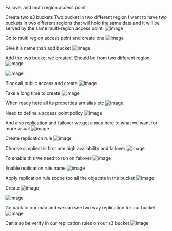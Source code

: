 Failover and multi region access point

Create two s3 buckets
Two bucket in two different region
I want to have two buckets in two different regions
that will hold the same data and it will be served
by the same multi-region access point.
![image](https://github.com/VietTheBarbarian/AWS-Security-Stuff/assets/56415307/17404093-01a4-4598-99b8-b29d81d319c8)

Go to multi region access point and create one
![image](https://github.com/VietTheBarbarian/AWS-Security-Stuff/assets/56415307/4ac967c6-28f5-422f-954e-0c858b5f8fde)

Give it a name than add bucket 
![image](https://github.com/VietTheBarbarian/AWS-Security-Stuff/assets/56415307/7c9ea1d9-875f-483b-968c-71c01c2af7ad)

Add the two bucket we created. Should be from two different region 
![image](https://github.com/VietTheBarbarian/AWS-Security-Stuff/assets/56415307/ecc289f3-293d-4f88-90d2-c17e7f83ca33)

![image](https://github.com/VietTheBarbarian/AWS-Security-Stuff/assets/56415307/ff5aa746-c35a-4f08-b9f8-c0290e3ae2f3)

Block all public access and create
![image](https://github.com/VietTheBarbarian/AWS-Security-Stuff/assets/56415307/3ca206c3-d152-4ce9-aee4-85f329bdd6f8)

Take a long time to create
![image](https://github.com/VietTheBarbarian/AWS-Security-Stuff/assets/56415307/af356dbf-2862-4dbf-887f-9a3df5bff818)

When ready here all its properties 
arn 
alias etc
![image](https://github.com/VietTheBarbarian/AWS-Security-Stuff/assets/56415307/28015490-f119-4950-a566-2a0082ecfbf6)

Need to define a access point policy 
![image](https://github.com/VietTheBarbarian/AWS-Security-Stuff/assets/56415307/2f0b995c-e980-4aff-ae2a-940a3f3ea289)

And also replication and failover
we get a map here to what we want for more visual 
![image](https://github.com/VietTheBarbarian/AWS-Security-Stuff/assets/56415307/763607f4-dad9-4854-80e3-41d04339f24d)

Create replication rule 
![image](https://github.com/VietTheBarbarian/AWS-Security-Stuff/assets/56415307/30e19b57-f717-40c9-bcb9-b75a0a529e50)

Choose simpliest is first one 
high availability and failover
![image](https://github.com/VietTheBarbarian/AWS-Security-Stuff/assets/56415307/53f383af-ef93-49dc-a4d1-5610b4416205)

To enable this we need to run on failover
![image](https://github.com/VietTheBarbarian/AWS-Security-Stuff/assets/56415307/5cdcb7ac-f3b0-4724-827f-d8023e8f6681)

Enable replication rule name
![image](https://github.com/VietTheBarbarian/AWS-Security-Stuff/assets/56415307/e777f21e-31f0-49ba-a651-10323d683174)

Apply replication rule scope tpo all the objecsts in the bucket
![image](https://github.com/VietTheBarbarian/AWS-Security-Stuff/assets/56415307/c98ca6b3-8b47-4ddf-8c01-960af7f3f9b7)

Create
![image](https://github.com/VietTheBarbarian/AWS-Security-Stuff/assets/56415307/10eaede6-7dde-40fb-9aad-c02f5a493980)

![image](https://github.com/VietTheBarbarian/AWS-Security-Stuff/assets/56415307/8cc641be-bba9-477b-a1d6-6beaf4d44da0)

Go back to our map and we can see two way replication for our bucket
![image](https://github.com/VietTheBarbarian/AWS-Security-Stuff/assets/56415307/ccd3877e-832b-4bef-88ee-979a0fd03d4c)

Can also be verify in our replication rules on our s3 bucket
![image](https://github.com/VietTheBarbarian/AWS-Security-Stuff/assets/56415307/ac13af5f-c3e2-4693-a869-d798ca2a92d5)
